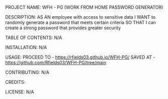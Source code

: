 PROJECT NAME:
    WFH - PG (WORK FROM HOME PASSWORD GENERATOR)

DESCRIPTION:
    AS AN employee with access to sensitive data
    I WANT to randomly generate a password that meets certain criteria
    SO THAT I can create a strong password that provides greater security

TABLE OF CONTENTS:
    N/A

INSTALLATION:
    N/A

USAGE:
    PROCEED TO - https://rfields03.github.io/WFH-PG/
    SAVED AT - https://github.com/Rfields03/WFH-PG/tree/main

CONTRIBUTING:
    N/A

CREDITS:


LICENSE:
    N/A
